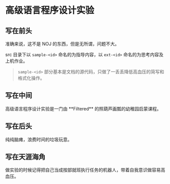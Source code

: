 # 高级语言程序设计实验

## 写在前头

准确来说，这不是 NOJ 的东西，但是无所谓，问题不大。

src 目录下以 `sample-<id>` 命名的为指导内容，以 `ext-<id>` 命名的为思考内容及上机作业。

> `sample-<id>` 部分基本是文档的源代码，只做了一丢丢降低高血压的简写和格式化操作。

## 写在中间

高级语言程序设计实验是一门由 \*\*Filtered\*\* 的照葫芦画瓢的幼稚园启蒙课程。

## 写在后头

纯纯脑瘫，浪费时间的垃圾玩意。

## 写在天涯海角

做实验的时候记得把自己当成按部就班执行任务的机器人，带着自我意识做容易高血压。
